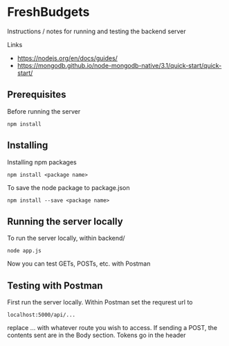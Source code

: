 # FreshBudgets

Instructions / notes for running and testing the backend server

Links

* https://nodejs.org/en/docs/guides/
* https://mongodb.github.io/node-mongodb-native/3.1/quick-start/quick-start/


## Prerequisites

Before running the server

```
npm install
```

## Installing

Installing npm packages

```
npm install <package name> 
```

To save the node package to package.json

```
npm install --save <package name>
```


## Running the server locally

To run the server locally, within backend/

```
node app.js
```

Now you can test GETs, POSTs, etc. with Postman

## Testing with Postman

First run the server locally. Within Postman set the requrest url to 

```
localhost:5000/api/...
```

replace ... with whatever route you wish to access. If sending a POST, the contents sent are in the Body section. Tokens go in the header
